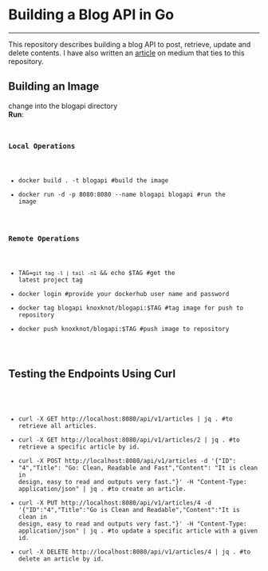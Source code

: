 # Building a Blog API in Go  
---
This repository describes building a blog API to post, retrieve, update and delete contents. I have also written an [article](https://medium.com/@nwoyesamuelc/in-memory-data-store-api-development-with-go-49c76518485e) on medium that ties to this repository.

Building an Image
---
change into the blogapi directory  
**Run**: 
<code>
### Local Operations
- docker build . -t blogapi           #build the image
- docker run -d  -p 8080:8080 --name blogapi blogapi      #run the image

### Remote Operations
- TAG=`git tag -l | tail -n1` && echo $TAG    #get the latest project tag
- docker login    #provide your dockerhub user name and password
- docker tag blogapi knoxknot/blogapi:$TAG  #tag image for push to repository
- docker push  knoxknot/blogapi:$TAG   #push image to repository 
  
</code>

Testing the Endpoints Using Curl  
---
<code>

- curl -X GET http://localhost:8080/api/v1/articles | jq .          #to retrieve all articles.  
- curl -X GET http://localhost:8080/api/v1/articles/2 | jq .        #to retrieve a specific article by id.
- curl -X POST http://localhost:8080/api/v1/articles -d '{"ID": "4","Title": "Go: Clean, Readable and Fast","Content": "It is clean in design, easy to read  and outputs very fast."}' -H "Content-Type: application/json" | jq .       #to create an article.
- curl -X PUT http://localhost:8080/api/v1/articles/4 -d '{"ID":"4","Title":"Go is Clean and Readable","Content":"It is clean in design, easy to read  and outputs very fast."}' -H "Content-Type: application/json" | jq .        #to update a specific article with a given id.
- curl -X DELETE http://localhost:8080/api/v1/articles/4 | jq .           #to delete an article by id. 

</code>